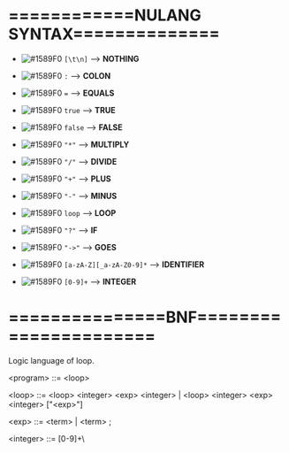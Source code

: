 # ============NULANG SYNTAX==============

- ![#1589F0](https://placehold.it/15/1589F0/000000?text=+) `[\t\n]` --> **NOTHING**

- ![#1589F0](https://placehold.it/15/1589F0/000000?text=+) `:` --> **COLON**

- ![#1589F0](https://placehold.it/15/1589F0/000000?text=+) `=` --> **EQUALS**

- ![#1589F0](https://placehold.it/15/1589F0/000000?text=+) `true` --> **TRUE**

- ![#1589F0](https://placehold.it/15/1589F0/000000?text=+) `false` --> **FALSE**

- ![#1589F0](https://placehold.it/15/1589F0/000000?text=+) `"*"` --> **MULTIPLY**

- ![#1589F0](https://placehold.it/15/1589F0/000000?text=+) `"/"` --> **DIVIDE**

- ![#1589F0](https://placehold.it/15/1589F0/000000?text=+) `"+"` --> **PLUS**

- ![#1589F0](https://placehold.it/15/1589F0/000000?text=+) `"-"` --> **MINUS**

- ![#1589F0](https://placehold.it/15/1589F0/000000?text=+) `loop` --> **LOOP**

- ![#1589F0](https://placehold.it/15/1589F0/000000?text=+) `"?"` --> **IF**

- ![#1589F0](https://placehold.it/15/1589F0/000000?text=+) `"->"` --> **GOES**

- ![#1589F0](https://placehold.it/15/1589F0/000000?text=+) `[a-zA-Z][_a-zA-Z0-9]*` --> **IDENTIFIER**

- ![#1589F0](https://placehold.it/15/1589F0/000000?text=+) `[0-9]+` --> **INTEGER**

# ===============BNF======================
Logic language of loop.

\<program\> ::= \<loop\>

\<loop\> ::= \<loop\> \<integer\> \<exp\> \<integer\>
          | \<loop\> \<integer\> \<exp\> \<integer\> ["\<exp>\"]
          
\<exp\> ::= \<term\>
          | \<term\> ;
          
\<integer\> ::= \[0-9]+\
